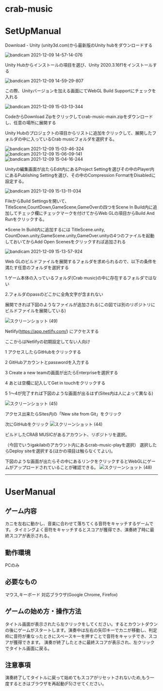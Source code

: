 # crab-music
<h1>SetUpManual</h1>
Download - Unity (unity3d.com)から最新版のUnity hubをダウンロードする 

![bandicam 2021-12-09 14-57-14-076](https://user-images.githubusercontent.com/72372407/145347364-4f54ea46-6946-4476-a49d-e65730c9e646.jpg)

Unity Hubからインストールの項目を選び、Unity 2020.3.16f1をインストールする 

![bandicam 2021-12-09 14-59-29-807](https://user-images.githubusercontent.com/72372407/145347394-6ca44c41-4b56-4b11-b704-10002fbf6574.jpg)

この際、Unityバージョンを加える画面にてWebGL Build Supportにチェックを入れる 

![bandicam 2021-12-09 15-03-13-344](https://user-images.githubusercontent.com/72372407/145347343-2dc9c4b3-4b5b-43ae-bbb2-388bc63fd403.jpg)

CodeからDownload Zipをクリックしてcrab-music-main.zipをダウンロードし、任意の場所に展開する 

Unity Hubのプロジェクトの項目からリストに追加をクリックして、展開したフォルダの中に入っているCrab musicフォルダを選択する。 

![bandicam 2021-12-09 15-03-46-324](https://user-images.githubusercontent.com/72372407/145347309-b0a687e5-386f-4a8a-9851-01dbfd8b076d.jpg)
![bandicam 2021-12-09 15-06-09-141](https://user-images.githubusercontent.com/72372407/145347238-9bc785cc-273d-48c3-9dd5-e2ea0a6ce728.jpg)
![bandicam 2021-12-09 15-04-16-244](https://user-images.githubusercontent.com/72372407/145347266-f27162dc-50e0-49e0-8e8a-b4bb018571d4.jpg)


Unityの編集画面が出たらEdit内にあるProject Settingを選びその中のPlayer内にあるPublishing Settingを選び、その中のCompression FormatをDisabledに設定する。 

 ![bandicam 2021-12-09 15-13-11-034](https://user-images.githubusercontent.com/72372407/145347219-979aae5d-fe25-4848-a376-c8939aa63025.jpg)

FileからBuild Settingsを開いて、TitleScene,CountDown,GameScene,GameOverの四つをScene In Build内に追加してチェック欄にチェックマークを付けてからWeb GLの項目からBuild And Runをクリックする。 

※Scene In Build内に追加するには TitleScene.unity, CountDown.unity,GameScene.unity,GameOver.unityの4つのファイルを起動しておいてからAdd Open Scenesをクリックすれば追加される 

 ![bandicam 2021-12-09 15-13-57-924](https://user-images.githubusercontent.com/72372407/145347095-c8db2899-7743-4ad3-b0d5-0f93f704fc1e.jpg)


Web GLのビルドファイルを展開するフォルダを求められるので、以下の条件を満たす任意のフォルダを選択する 

1.ゲーム本体の入っているフォルダ(Crab music)の中に存在するフォルダではない 

2.フォルダのpassのどこかに全角文字が含まれない 

展開できれば下図のようなファイルが追加される(この図では別のリポジトリにビルドファイルを展開している) 

![スクリーンショット (49)](https://user-images.githubusercontent.com/73092881/145348082-bf7e835f-7178-400d-a5fe-81844ba8e78c.png)

Netlify(https://app.netlify.com/) にアクセスする 

ここからはNetlifyの初期設定してない人向け 

1  アクセスしたらGitHubをクリックする 

2  GitHubアカウントとpasswordを入力する 

3  Create a new teamの画面が出たらEnterpriseを選択する 

4  あとは空欄に記入してGet in touchをクリックする 

5  1～4が完了すれば下図のような画面が出るはず(Sites内は人によって異なる) 

![スクリーンショット (45)](https://user-images.githubusercontent.com/73092881/145348319-226bc095-221e-4ca5-8e75-af25a76cc8a8.png)

アクセス出来たらSites内の「New site from Git」をクリック 

次にGitHubをクリック 
![スクリーンショット (44)](https://user-images.githubusercontent.com/73092881/145348469-9f5e2ab7-1f52-4e4f-867b-1bc790db2f64.png)

ビルドしたCRAB MUSICがあるアカウント、リポジトリを選択。 

（今回でいうigakilabのアカウント内にあるcrab-music-playを選択） 
選択したらDeploy siteを選択する(ほかの項目は触らなくてよい)。 

下図のような画面が出たらその中にあるリンクをクリックするとWebGLにゲームがアップロードされていることが確認できる。 
![スクリーンショット (48)](https://user-images.githubusercontent.com/73092881/145348446-12168586-454f-4122-b8f5-a6d2bcd5de18.png)

<hr/>

<h1>UserManual</h1> 

<h2>ゲーム内容</h2> 
カニを左右に動かし、音楽に合わせて落ちてくる音符をキャッチするゲームです。 
タイミングよく音符をキャッチするとスコアが獲得でき、演奏終了時に最終スコアが表示される。 

 

<h2>動作環境</h2> 
PCのみ 

<h2>必要なもの</h2> 
マウス,キーボード 
対応ブラウザ(Google Chrome, Firefox) 

<h2>ゲームの始め方・操作方法 </h2>
タイトル画面が表示されたら左クリックをしてください。するとカウントダウンの後にゲームがスタートします。演奏中は左右の矢印キーでカニが移動し、判定枠に音符が重なったときにスペースキーを押すことで音符をキャッチでき、スコアが獲得できます。 
演奏が終了したときに最終スコアが表示され、左クリックでタイトル画面に戻る。 

<h2>注意事項 </h2>
演奏終了してタイトルに戻って始めてもスコアがリセットされないため,もう一度するときはブラウザを再起動(F5)させてください。 

